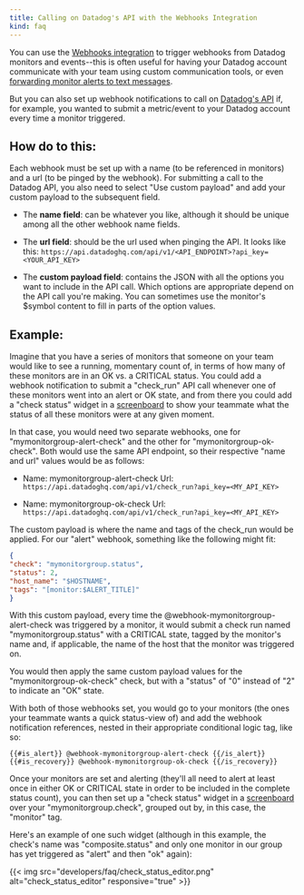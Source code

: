 ```yaml
---
title: Calling on Datadog's API with the Webhooks Integration
kind: faq
---
```


You can use the [Webhooks integration][1] to trigger webhooks from Datadog monitors and events--this is often useful for having your Datadog account communicate with your team using custom communication tools, or even [forwarding monitor alerts to text messages][2].

But you can also set up webhook notifications to call on [Datadog's API][3] if, for example, you wanted to submit a metric/event to your Datadog account every time a monitor triggered.

## How do to this:

Each webhook must be set up with a name (to be referenced in monitors) and a url (to be pinged by the webhook). For submitting a call to the Datadog API, you also need to select "Use custom payload" and add your custom payload to the subsequent field.

* The **name field**: can be whatever you like, although it should be unique among all the other webhook name fields.

* The **url field**: should be the url used when pinging the API. It looks like this:
`https://api.datadoghq.com/api/v1/<API_ENDPOINT>?api_key=<YOUR_API_KEY>`

* The **custom payload field**: contains the JSON with all the options you want to include in the API call. Which options are appropriate depend on the API call you're making. You can sometimes use the monitor's $symbol content to fill in parts of the option values.

## Example:

Imagine that you have a series of monitors that someone on your team would like to see a running, momentary count of, in terms of how many of these monitors are in an OK vs. a CRITICAL status. You could add a webhook notification to submit a "check_run" API call whenever one of these monitors went into an alert or OK state, and from there you could add a "check status" widget in a [screenboard][4] to show your teammate what the status of all these monitors were at any given moment.

In that case, you would need two separate webhooks, one for "mymonitorgroup-alert-check" and the other for "mymonitorgroup-ok-check". Both would use the same API endpoint, so their respective "name and url" values would be as follows:

* Name: mymonitorgroup-alert-check
    Url: `https://api.datadoghq.com/api/v1/check_run?api_key=<MY_API_KEY>`

* Name: mymonitorgroup-ok-check
    Url: `https://api.datadoghq.com/api/v1/check_run?api_key=<MY_API_KEY>`

The custom payload is where the name and tags of the check_run would be applied. For our "alert" webhook, something like the following might fit:

```json
{
"check": "mymonitorgroup.status",
"status": 2,
"host_name": "$HOSTNAME",
"tags": "[monitor:$ALERT_TITLE]"
}
```

With this custom payload, every time the @webhook-mymonitorgroup-alert-check was triggered by a monitor, it would submit a check run named "mymonitorgroup.status" with a CRITICAL state, tagged by the monitor's name and, if applicable, the name of the host that the monitor was triggered on.

You would then apply the same custom payload values for the "mymonitorgroup-ok-check" check, but with a "status" of "0" instead of "2" to indicate an "OK" state.

With both of those webhooks set, you would go to your monitors (the ones your teammate wants a quick status-view of) and add the webhook notification references, nested in their appropriate conditional logic tag, like so:

```
{{#is_alert}} @webhook-mymonitorgroup-alert-check {{/is_alert}}
{{#is_recovery}} @webhook-mymonitorgroup-ok-check {{/is_recovery}}
```

Once your monitors are set and alerting (they'll all need to alert at least once in either OK or CRITICAL state in order to be included in the complete status count), you can then set up a "check status" widget in a [screenboard][4] over your "mymonitorgroup.check", grouped out by, in this case, the "monitor" tag.

Here's an example of one such widget (although in this example, the check's name was "composite.status" and only one monitor in our group has yet triggered as "alert" and then "ok" again):

{{< img src="developers/faq/check_status_editor.png" alt="check_status_editor" responsive="true" >}}

[1]: /integrations/webhooks
[2]: https://www.datadoghq.com/blog/send-alerts-sms-customizable-webhooks-twilio
[3]: /api
[4]: /graphing/dashboards/screenboard
